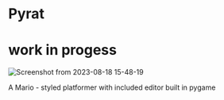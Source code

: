 # Pyrat

# work in progess

![Screenshot from 2023-08-18 15-48-19](https://github.com/TahroO/Pyrat/assets/115874178/56b58392-15d0-4944-8a10-ba6bae7126ea)


A Mario - styled platformer with included editor built in pygame
